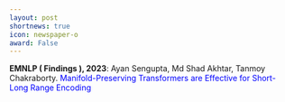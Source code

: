 ```yaml
---
layout: post
shortnews: true
icon: newspaper-o
award: False
---
```



<b>EMNLP ( Findings ), 2023</b>: Ayan Sengupta, Md Shad Akhtar, Tanmoy Chakraborty. <font color="blue">Manifold-Preserving Transformers are Effective for Short-Long Range Encoding</font> 
